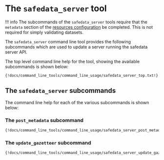 
# The `safedata_server` tool

!!! info The subcommands of the `safedata_server` tools require that the `metadata`
    section of the [resources configuration](../install/configuration.md#zenodo) be
    completed. This is not required for simply validating datasets.

The `safedata_server` command line tool provides the following subcommands which
are used to update a server running the safedata server API.

The top level command line help for the tool, showing the available subcommands
is shown below:

```bash
{!docs/command_line_tools/command_line_usage/safedata_server_top.txt!}
```

## The `safedata_server` subcommands

The command line help for each of the various subcommands is shown below:

### The `post_metadata` subcommand

```sh
{!docs/command_line_tools/command_line_usage/safedata_server_post_metadata.txt!}
```

### The `update_gazetteer` subcommand

```sh
{!docs/command_line_tools/command_line_usage/safedata_server_update_gazetteer.txt!}
```
